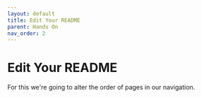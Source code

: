 ```yaml
---
layout: default
title: Edit Your README
parent: Hands On
nav_order: 2
---
```

# Edit Your README

For this we're going to alter the order of pages in our navigation.

